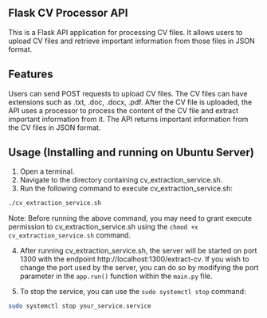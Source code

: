 ## Flask CV Processor API

This is a Flask API application for processing CV files. It allows users to upload CV files and retrieve important information from those files in JSON format.

## Features

Users can send POST requests to upload CV files. The CV files can have extensions such as .txt, .doc, .docx, .pdf.
After the CV file is uploaded, the API uses a processor to process the content of the CV file and extract important information from it. The API returns important information from the CV files in JSON format.

## Usage (Installing and running on Ubuntu Server)

1. Open a terminal.
2. Navigate to the directory containing cv_extraction_service.sh.
3. Run the following command to execute cv_extraction_service.sh:

```bash
./cv_extraction_service.sh
```

Note:
Before running the above command, you may need to grant execute permission to cv_extraction_service.sh using the `chmod +x cv_extraction_service.sh` command.

4. After running cv_extraction_service.sh, the server will be started on port 1300 with the endpoint http://localhost:1300/extract-cv.
   If you wish to change the port used by the server, you can do so by modifying the port parameter in the `app.run()` function within the `main.py` file.

5. To stop the service, you can use the `sudo systemctl stop` command:

```bash
sudo systemctl stop your_service.service
```
